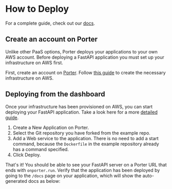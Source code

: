 # How to Deploy

For a complete guide, check out our [docs](https://docs.porter.run/language-specific-guides/fastapi).

## Create an account on Porter

Unlike other PaaS options, Porter deploys your applications to your own AWS account. Before deploying a FastAPI application you must set up your infrastructure on AWS first.

First, create an account on [Porter](https://dashboard.getporter.dev). Follow [this guide](https://docs.porter.run/standard/getting-started/deploy-overview) to create the necessary infrastructure on AWS.

## Deploying from the dashboard
Once your infrastructure has been provisioned on AWS, you can start deploying your FastAPI application. Take a look here for a more [detailed guide](https://docs.porter.run/standard/getting-started/deploy-overview).

1. Create a New Application on Porter.
2. Select the Git repository you have forked from the example repo.
3. Add a Web service to the application. There is no need to add a start command, because the `Dockerfile` in the example repository already has a command specified.
4. Click Deploy.

That's it! You should be able to see your FastAPI server on a Porter URL that ends with `onporter.run`. Verify that the application has been deployed by going to the `/docs` page on your application, which will show the auto-generated docs as below:
